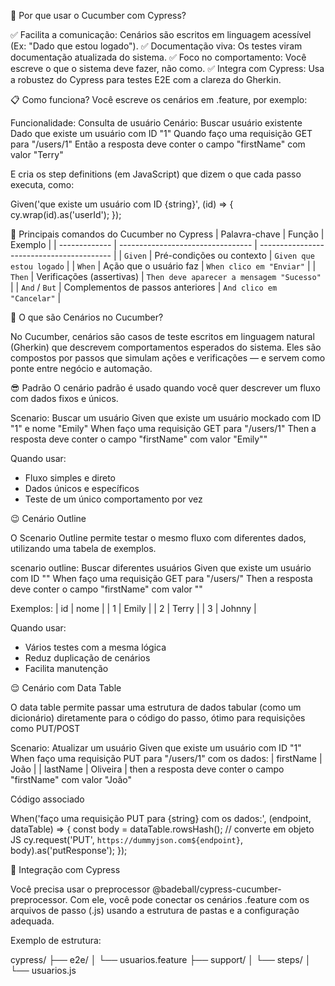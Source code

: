 🥒 Por que usar o Cucumber com Cypress?

✅ Facilita a comunicação: Cenários são escritos em linguagem acessível (Ex: "Dado que estou logado").
✅ Documentação viva: Os testes viram documentação atualizada do sistema.
✅ Foco no comportamento: Você escreve o que o sistema deve fazer, não como.
✅ Integra com Cypress: Usa a robustez do Cypress para testes E2E com a clareza do Gherkin.

📋 Como funciona?
Você escreve os cenários em .feature, por exemplo:

Funcionalidade: Consulta de usuário
  Cenário: Buscar usuário existente
    Dado que existe um usuário com ID "1"
    Quando faço uma requisição GET para "/users/1"
    Então a resposta deve conter o campo "firstName" com valor "Terry"

E cria os step definitions (em JavaScript) que dizem o que cada passo executa, como:

Given('que existe um usuário com ID {string}', (id) => {
  cy.wrap(id).as('userId');
});

🔧 Principais comandos do Cucumber no Cypress
| Palavra-chave | Função                            | Exemplo                                   |
| ------------- | --------------------------------- | ----------------------------------------- |
| `Given`       | Pré-condições ou contexto         | `Given que estou logado`                  |
| `When`        | Ação que o usuário faz            | `When clico em "Enviar"`                  |
| `Then`        | Verificações (assertivas)         | `Then deve aparecer a mensagem "Sucesso"` |
| `And` / `But` | Complementos de passos anteriores | `And clico em "Cancelar"`                 |

🧩 O que são Cenários no Cucumber?

No Cucumber, cenários são casos de teste escritos em linguagem natural (Gherkin) que descrevem comportamentos esperados do sistema.
Eles são compostos por passos que simulam ações e verificações — e servem como ponte entre negócio e automação.

😎 Padrão
O cenário padrão é usado quando você quer descrever um fluxo com dados fixos e únicos.

Scenario: Buscar um usuário
    Given que existe um usuário mockado com ID "1" e nome "Emily"
    When faço uma requisição GET para "/users/1"
    Then a resposta deve conter o campo "firstName" com valor "Emily""

Quando usar:
* Fluxo simples e direto
* Dados únicos e específicos
* Teste de um único comportamento por vez

😉 Cenário Outline

O Scenario Outline permite testar o mesmo fluxo com diferentes dados, utilizando uma tabela de exemplos.

scenario outline: Buscar diferentes usuários
  Given que existe um usuário com ID "<id>"
  When faço uma requisição GET para "/users/<id>"
  Then a resposta deve conter o campo "firstName" com valor "<nome>"

  Exemplos:
    | id | nome   |
    | 1  | Emily  |
    | 2  | Terry  |
    | 3  | Johnny |


Quando usar:
* Vários testes com a mesma lógica
* Reduz duplicação de cenários
* Facilita manutenção


😌 Cenário com Data Table

O data table permite passar uma estrutura de dados tabular (como um dicionário) diretamente para o código do passo, ótimo para requisições como PUT/POST

 Scenario: Atualizar um usuário
  Given que existe um usuário com ID "1"
  When faço uma requisição PUT para "/users/1" com os dados:
    | firstName | João     |
    | lastName  | Oliveira |
  then a resposta deve conter o campo "firstName" com valor "João"

Código associado

When('faço uma requisição PUT para {string} com os dados:', (endpoint, dataTable) => {
  const body = dataTable.rowsHash(); // converte em objeto JS
  cy.request('PUT', `https://dummyjson.com${endpoint}`, body).as('putResponse');
});


🔗 Integração com Cypress

Você precisa usar o preprocessor @badeball/cypress-cucumber-preprocessor. Com ele, você pode conectar os cenários .feature com os arquivos de passo (.js) usando a estrutura de pastas e a configuração adequada.

Exemplo de estrutura:

cypress/
├── e2e/
│   └── usuarios.feature
├── support/
│   └── steps/
│       └── usuarios.js
